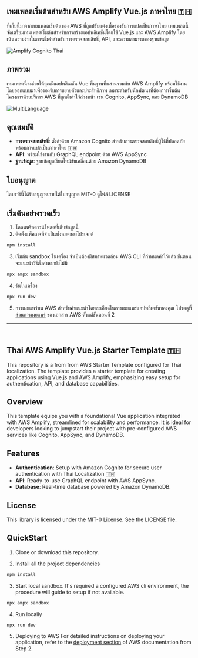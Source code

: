 ## เทมเพลตเริ่มต้นสำหรับ AWS Amplify Vue.js ภาษาไทย 🇹🇭

ที่เก็บนี้มาจากเทมเพลตเริ่มต้นของ AWS ที่ถูกปรับแต่งเพื่อรองรับการแปลเป็นภาษาไทย เทมเพลตนี้จัดเตรียมเทมเพลตเริ่มต้นสำหรับการสร้างแอปพลิเคชันโดยใช้ Vue.js และ AWS Amplify โดยเน้นความง่ายในการตั้งค่าสำหรับการตรวจสอบสิทธิ์, API, และความสามารถของฐานข้อมูล

![Amplify Cognito Thai](https://github.com/vLannaAi/thai-amplify-vue-template/blob/main/public/AWSThai.png)

## ภาพรวม

เทมเพลตนี้จะช่วยให้คุณมีแอปพลิเคชัน Vue พื้นฐานที่ผสานรวมกับ AWS Amplify พร้อมใช้งาน โดยออกแบบมาเพื่อรองรับการขยายตัวและประสิทธิภาพ เหมาะสำหรับนักพัฒนาที่ต้องการเริ่มต้นโครงการด้วยบริการ AWS ที่ถูกตั้งค่าไว้ล่วงหน้า เช่น Cognito, AppSync, และ DynamoDB

![MultiLanguage](https://github.com/vLannaAi/thai-amplify-vue-template/blob/main/public/i18n.png)

## คุณสมบัติ

- **การตรวจสอบสิทธิ์**: ตั้งค่าด้วย Amazon Cognito สำหรับการตรวจสอบสิทธิ์ผู้ใช้ที่ปลอดภัยพร้อมการแปลเป็นภาษาไทย 🇹🇭
- **API**: พร้อมใช้งานกับ GraphQL endpoint ด้วย AWS AppSync
- **ฐานข้อมูล**: ฐานข้อมูลเรียลไทม์ขับเคลื่อนด้วย Amazon DynamoDB

## ใบอนุญาต

ไลบรารีนี้ได้รับอนุญาตภายใต้ใบอนุญาต MIT-0 ดูไฟล์ LICENSE

## เริ่มต้นอย่างรวดเร็ว

1. โคลนหรือดาวน์โหลดที่เก็บข้อมูลนี้
2. ติดตั้งแพ็คเกจที่จำเป็นทั้งหมดของโปรเจกต์

```bash
npm install
```

3. เริ่มต้น sandbox ในเครื่อง จำเป็นต้องมีสภาพแวดล้อม AWS CLI ที่กำหนดค่าไว้แล้ว ขั้นตอนจะแนะนำวิธีตั้งค่าหากยังไม่มี

```bash
npx ampx sandbox
```

4. รันในเครื่อง

```bash
npx run dev
```

5. การเผยแพร่บน AWS สำหรับคำแนะนำโดยละเอียดในการเผยแพร่แอปพลิเคชันของคุณ โปรดดูที่[ส่วนการเผยแพร่](https://docs.amplify.aws/vue/start/quickstart/#deploy-a-fullstack-app-to-aws) ของเอกสาร AWS ตั้งแต่ขั้นตอนที่ 2


---

&nbsp;




## Thai AWS Amplify Vue.js Starter Template 🇹🇭

This repository is a from from AWS Starter Template configured for Thai localization. The template provides a starter template for creating applications using Vue.js and AWS Amplify, emphasizing easy setup for authentication, API, and database capabilities.

## Overview

This template equips you with a foundational Vue application integrated with AWS Amplify, streamlined for scalability and performance. It is ideal for developers looking to jumpstart their project with pre-configured AWS services like Cognito, AppSync, and DynamoDB.

## Features

- **Authentication**: Setup with Amazon Cognito for secure user authentication with Thai Localization 🇹🇭
- **API**: Ready-to-use GraphQL endpoint with AWS AppSync.
- **Database**: Real-time database powered by Amazon DynamoDB.



## License

This library is licensed under the MIT-0 License. See the LICENSE file.

## QuickStart
1. Clone or download this repository. 

2. Install all the project dependencies
```bash
npm install
```
3. Start local sandbox. It's required a configured AWS cli environment, the procedure will guide to setup if not available.
```bash
npx ampx sandbox
```

4. Run locally
```bash
npx run dev
```

5. Deploying to AWS
For detailed instructions on deploying your application, refer to the [deployment section](https://docs.amplify.aws/vue/start/quickstart/#deploy-a-fullstack-app-to-aws) of AWS documentation from Step 2.